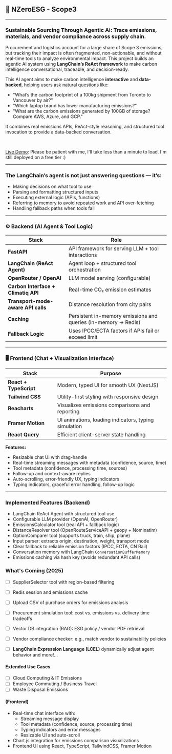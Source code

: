 
## 🌱 NZeroESG - Scope3
----

### Sustainable Sourcing Through Agentic Ai: Trace emissions, materials, and vendor compliance across supply chain.

Procurement and logistics account for a large share of Scope 3 emissions, but tracking their impact is often fragmented, non-actionable, and without real-time tools to analyze environmental impact. This project builds an agentic AI system using **LangChain’s ReAct framework** to make carbon intelligence conversational, traceable, and decision-ready.

<!-- Spreadsheet calculations and post-hoc reporting are no longer enough. -->
<!-- - AI for Carbon-Smart Supply-chain: Conversational, Context-Aware, and API-Powered -->

This AI agent aims to make carbon intelligence **interactive** and **data-backed**, helping users ask natural questions like:

- "What’s the carbon footprint of a 100kg shipment from Toronto to Vancouver by air?"
- "Which laptop brand has lower manufacturing emissions?"
- "What are the carbon emissions generated by 100GB of storage? Compare AWS, Azure, and GCP."

It combines real emissions APIs, ReAct-style reasoning, and structured tool invocation to provide a data-backed conversation.

<br>

[Live Demo](https://nzeroesg-client.onrender.com/): Please be patient with me, I'll take less than a minute to load. I'm still deployed on a free tier :)

---
### The LangChain’s agent is not just answering questions — it’s:

- Making decisions on what tool to use
- Parsing and formatting structured inputs
- Executing external logic (APIs, functions)
- Referring to memory to avoid repeated work and API over-fetching
- Handling fallback paths when tools fail


---
### ⚙️ Backend (AI Agent & Tool Logic)

| Stack                      | Role                                               |
|---------------------------|-----------------------------------------------------|
| **FastAPI**               | API framework for serving LLM + tool interactions   |
| **LangChain (ReAct Agent)**| Agent loop + structured tool orchestration         |
| **OpenRouter / OpenAI**   | LLM model serving (configurable)                    |
| **Carbon Interface + Climatiq API** | Real-time CO₂ emission estimates          |
| **Transport-mode-aware API calls**     | Distance resolution from city pairs                 |
| **Caching**       | Persistent in-memory emissions and queries (in-memory -> Redis)                          |
| **Fallback Logic**        | Uses IPCC/ECTA factors if APIs fail or exceed limit |


---
### 🖥 Frontend (Chat + Visualization Interface)

| Stack                  | Purpose                                               |
|------------------------|-------------------------------------------------------|
| **React + TypeScript** | Modern, typed UI for smooth UX (NextJS)               |
| **Tailwind CSS**       | Utility-first styling with responsive design          |
| **Reacharts**           | Visualizes emissions comparisons and reporting        |
| **Framer Motion**      | UI animations, loading indicators, typing simulation  |
| **React Query**        | Efficient client-server state handling                |

**Features:**
- Resizable chat UI with drag-handle
- Real-time streaming messages with metadata (confidence, source, time)  
- Tool metadata (confidence, processing time, sources)
- Follow-up and context-aware replies
- Auto-scrolling, error-friendly UX, typing indicators
- Typing indicators, graceful error handling, follow-up logic


---
### Implemented Features (Backend)

- LangChain ReAct Agent with structured tool use
- Configurable LLM provider (OpenAI, OpenRouter)
- EmissionsCalculator tool (real API + fallback logic)
- DistanceResolver tool (OpenRouteServiceAPI + geopy + Nominatim)
- OptionComparer tool (supports truck, train, ship, plane)
- Input parser: extracts origin, destination, weight, transport mode
- Clear fallback to reliable emission factors (IPCC, ECTA, CN Rail)
- Conversation memory with LangChain `ConversationBufferMemory`
- Emissions caching via hash key (avoids redundant API calls)



### What's Coming (2025)

- [ ] SupplierSelector tool with region-based filtering
- [ ] Redis session and emissions cache
- [ ] Upload CSV of purchase orders for emissions analysis
- [ ] Procurement simulation tool: cost vs. emissions vs. delivery time tradeoffs
- [ ] Vector DB integration (RAG): ESG policy / vendor PDF retrieval
- [ ] Vendor compliance checker: e.g., match vendor to sustainability policies
- [ ] **LangChain Expression Language (LCEL)** dynamically adjust agent behavior
and more!...


#### Extended Use Cases 
- [ ] Cloud Computing & IT Emissions
- [ ] Employee Commuting / Business Travel
- [ ] Waste Disposal Emissions 
<!-- - [ ] User-facing CO₂ Calculators (B2B/B2C) -->


#### (Frontend)
- Real-time chat interface with:
  - Streaming message display
  - Tool metadata (confidence, source, processing time)
  - Typing indicators and error messages
  - Resizable UI and auto-scroll
- Chart.js integration for emissions comparison visualizations
- Frontend UI using React, TypeScript, TailwindCSS, Framer Motion



